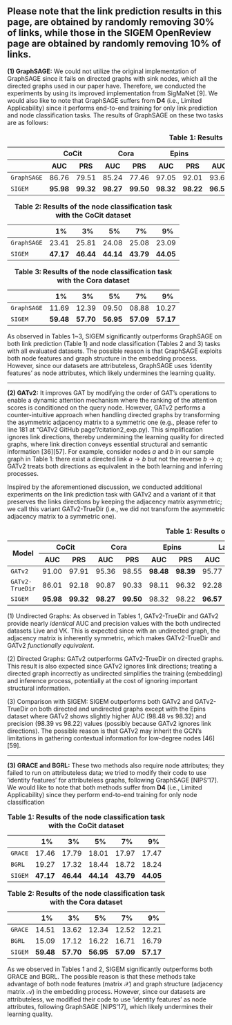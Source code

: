 
## Please note that the link prediction results in this page, are obtained by randomly removing 30% of links, while those in the SIGEM OpenReview page are obtained by randomly removing 10% of links.

**(1) GraphSAGE:** We could not utilize the original implementation of GraphSAGE since it fails on directed graphs with sink nodes, which all the directed graphs used in our paper have. Therefore, we conducted the experiments by using its improved implementation from SigMaNet [9]. We would also like to note that GraphSAGE suffers from **D4** (i.e., Limited Applicability) since it performs end-to-end training for only link prediction and node classification tasks. The results of GraphSAGE on these two tasks are as follows:

<table>
  <caption><strong>Table 1: Results of the link prediction task</strong></caption>
  <thead>
    <tr>
      <th></th>
      <th colspan="2">CoCit</th>
      <th colspan="2">Cora</th>
      <th colspan="2">Epins</th>
      <th colspan="2">Last</th>
      <th colspan="2">Live</th>
      <th colspan="2">Pokec</th>
      <th colspan="2">VK</th>
      <th colspan="2">Google</th>      
    </tr>
    <tr>
      <th></th>
      <th>AUC</th><th>PRS</th>
      <th>AUC</th><th>PRS</th>
      <th>AUC</th><th>PRS</th>
      <th>AUC</th><th>PRS</th>
      <th>AUC</th><th>PRS</th>
      <th>AUC</th><th>PRS</th>
      <th>AUC</th><th>PRS</th>
      <th>AUC</th><th>PRS</th>      
    </tr>
  </thead>
  <tbody>
    <tr><td><code>GraphSAGE</code></td><td>86.76</td><td>79.51</td><td>85.24</td><td>77.46</td><td>97.05</td><td>92.01</td><td>93.60</td><td>86.25</td><td>86.60</td><td>79.03</td><td>OOM</td><td>OOM</td><td>83.80</td><td>76.18</td><td>88.74</td><td>82.55</td></tr>
    <tr><td><code>SIGEM</code></td><td><b>95.98</b></td><td><b>99.32</b></td><td><b>98.27</b></td><td><b>99.50</b></td><td><b>98.32</b></td><td><b>98.22</b></td><td><b>96.57</b></td><td><b>98.09</b></td><td><b>97.92</b></td><td><b>99.43</b></td><td><b>97.09</b></td><td><b>97.98</b></td><td><b>95.85</b></td><td><b>97.50</b></td><td><b>99.28</b></td><td><b>99.78</td></tr>    
  </tbody>
</table>

<table>
  <caption><strong>Table 2: Results of the node classification task with the CoCit dataset</strong></caption>
  <thead>
    <tr>
      <th></th>
      <th>&nbsp;&nbsp;1%</th>
      <th>&nbsp;&nbsp;3%</th>
      <th>&nbsp;&nbsp;5%</th>
      <th>&nbsp;&nbsp;7%</th>
      <th>&nbsp;&nbsp;9%</th>
    </tr>
  </thead>
  <tbody>
    <tr>
      <td><code>GraphSAGE</code></td>
      <td>23.41</td>
      <td>25.81</td>
      <td>24.08</td>
      <td>25.08</td>
      <td>23.09</td>
    </tr>
    <tr>
      <td><code>SIGEM</code></td>
      <td><b>47.17</b></td>
      <td><b>46.44</b></td>
      <td><b>44.14</b></td>
      <td><b>43.79</b></td>
      <td><b>44.05</b></td>
    </tr>
  </tbody>
</table>

<table >
  <caption><strong>Table 3: Results of the node classification task with the Cora dataset</strong></caption>
  <thead>
    <tr>
      <th></th>
      <th>&nbsp;&nbsp;1%</th>
      <th>&nbsp;&nbsp;3%</th>
      <th>&nbsp;&nbsp;5%</th>
      <th>&nbsp;&nbsp;7%</th>
      <th>&nbsp;&nbsp;9%</th>
    </tr>
  </thead>
  <tbody>
    <tr>
      <td><code>GraphSAGE</code></td>
      <td>11.69</td>
      <td>12.39</td>
      <td>09.50</td>
      <td>08.88</td>
      <td>10.27</td>
    </tr>
    <tr>
      <td><code>SIGEM</code></td>
      <td><b>59.48</b></td>
      <td><b>57.70</b></td>
      <td><b>56.95</b></td>
      <td><b>57.09</b></td>
      <td><b>57.17</b></td>
    </tr>
  </tbody>
</table>

As observed in Tables 1~3, SIGEM significantly outperforms GraphSAGE on both link prediction (Table 1) and node classification (Tables 2 and 3) tasks with all evaluated datasets. The possible reason is that GraphSAGE exploits both node features and graph structure in the embedding process. However, since our datasets are attributeless, GraphSAGE uses ‘identity features’ as node attributes, which likely undermines the learning quality.

---

**(2) GATv2:** It improves GAT by modifying the order of GAT’s operations to enable a dynamic attention mechanism where the ranking of the attention scores is conditioned on the query node. However, GATv2 performs a counter-intuitive approach when handling directed graphs by transforming the asymmetric adjacency matrix to a symmetric one (e.g., please refer to line 181 at “GATv2 GitHub page”/citation2_exp.py). This simplification ignores link directions, thereby undermining the learning quality for directed graphs, where link direction conveys essential structural and semantic information [36][57]. For example, consider nodes $a$ and $b$ in our sample graph in Table 1: there exist a directed link $a \rightarrow b$ but not the reverse $b \rightarrow a$; GATv2 treats both directions as equivalent in the both learning and inferring processes.

Inspired by the aforementioned discussion, we conducted additional experiments on the link prediction task with GATv2 and a variant of it that preserves the links directions by keeping the adjacency matrix asymmetric; we call this variant GATv2-TrueDir (i.e., we did not transform the asymmetric adjacency matrix to a symmetric one). 

<table>
  <caption><strong> Table 1: Results of the link prediction task</strong></caption>
  <thead>
    <tr>
      <th rowspan="2">Model</th>
      <th colspan="2">CoCit</th>
      <th colspan="2">Cora</th>
      <th colspan="2">Epins</th>
      <th colspan="2">Last</th>
      <th colspan="2">Live</th>
      <th colspan="2">Pokec</th>
      <th colspan="2">VK</th>
      <th colspan="2">Google</th>
    </tr>
    <tr>
      <th>AUC</th><th>PRS</th>
      <th>AUC</th><th>PRS</th>
      <th>AUC</th><th>PRS</th>
      <th>AUC</th><th>PRS</th>
      <th>AUC</th><th>PRS</th>
      <th>AUC</th><th>PRS</th>
      <th>AUC</th><th>PRS</th>
      <th>AUC</th><th>PRS</th>
    </tr>
  </thead>
  <tbody>
    <tr>
      <td><code>GATv2</code></td>
      <td>91.00</td><td>97.91</td>
      <td>95.36</td><td>98.55</td>
      <td><b>98.48</b></td><td><b>98.39</b></td>
      <td>95.77</td><td>96.57</td>
      <td>96.55</td><td>98.32</td>
      <td>OOM</td><td>OOM</td>
      <td>93.53</td><td>92.40</td>
      <td>98.36</td><td>99.08</td>
    </tr>
    <tr>
      <td><code>GATv2-TrueDir</code></td>
      <td>86.01</td><td>92.18</td>
      <td>90.87</td><td>90.33</td>
      <td>98.11</td><td>96.32</td>
      <td>92.28</td><td>82.64</td>
      <td>96.39</td><td>98.28</td>
      <td>OOM</td><td>OOM</td>
      <td>93.40</td><td>92.95</td>
      <td>97.76</td><td>96.32</td>
    </tr>    
    <tr>
    <tr><td><code>SIGEM</code></td><td><b>95.98</b></td><td><b>99.32</b></td><td><b>98.27</b></td><td><b>99.50</b></td><td>98.32</td><td>98.22</td><td><b>96.57</b></td><td><b>98.09</b></td><td><b>97.92</b></td><td><b>99.43</b></td><td><b>97.09</b></td><td><b>97.98</b></td><td><b>95.85</b></td><td><b>97.50</b></td><td><b>99.28</b></td><td><b>99.78</td></tr>    
    </tr>
  </tbody>
</table>

(1) Undirected Graphs: As observed in Tables 1, GATv2-TrueDir and GATv2 provide nearly *identical* AUC and precision values with the both undirected datasets Live and VK. This is expected since with an undirected graph, the adjacency matrix is inherently symmetric, which makes GATv2-TrueDir and GATv2 *functionally equivalent*.

(2) Directed Graphs: GATv2 outperforms GATv2-TrueDir on directed graphs. This result is also expected since GATv2 ignores link directions; treating a directed graph incorrectly as undirected simplifies the training (embedding) and inference process, potentially at the cost of ignoring important structural information.

(3) Comparison with SIGEM: SIGEM outperforms both GATv2 and GATv2-TrueDir on both directed and undirected graphs except with the Epins dataset where GATv2 shows slightly higher AUC (98.48 vs 98.32) and precision (98.39 vs 98.22) values (possibly because GATv2 ignores link directions). The possible reason is that GATv2 may inherit the GCN’s limitations in gathering contextual information for low-degree nodes [46][59].

---

 **(3) GRACE and BGRL:**  These two methods also require node attributes; they failed to run on attributeless data; we tried to modify their code to use ‘identity features’ for attributeless graphs, following GraphSAGE [NIPS’17]. We would like to note that both methods suffer from **D4** (i.e., Limited Applicability) since they perform end-to-end training for only node classification
 
 <table>
  <caption><strong>Table 1: Results of the node classification task with the CoCit dataset</strong></caption>
  <thead>
    <tr>
      <th></th>
      <th>&nbsp;&nbsp;1%</th>
      <th>&nbsp;&nbsp;3%</th>
      <th>&nbsp;&nbsp;5%</th>
      <th>&nbsp;&nbsp;7%</th>
      <th>&nbsp;&nbsp;9%</th>
    </tr>
  </thead>
  <tbody>
    <tr>
      <td><code>GRACE</code></td>
      <td>17.46</td>
      <td>17.79</td>
      <td>18.01</td>
      <td>17.97</td>
      <td>17.47</td>
    </tr>
    <tr>
      <td><code>BGRL</code></td>
      <td>19.27</td>
      <td>17.32</td>
      <td>18.44</td>
      <td>18.72</td>
      <td>18.24</td>
    </tr>    
    <tr>
      <td><code>SIGEM</code></td>
      <td><b>47.17</b></td>
      <td><b>46.44</b></td>
      <td><b>44.14</b></td>
      <td><b>43.79</b></td>
      <td><b>44.05</b></td>
    </tr>
  </tbody>
</table>

<table >
  <caption><strong>Table 2: Results of the node classification task with the Cora dataset</strong></caption>
  <thead>
    <tr>
      <th></th>
      <th>&nbsp;&nbsp;1%</th>
      <th>&nbsp;&nbsp;3%</th>
      <th>&nbsp;&nbsp;5%</th>
      <th>&nbsp;&nbsp;7%</th>
      <th>&nbsp;&nbsp;9%</th>
    </tr>
  </thead>
  <tbody>
    <tr>
      <td><code>GRACE</code></td>
      <td>14.51</td>
      <td>13.62</td>
      <td>12.34</td>
      <td>12.52</td>
      <td>12.21</td>
    </tr>    
    <tr>
      <td><code>BGRL</code></td>
      <td>15.09</td>
      <td>17.12</td>
      <td>16.22</td>
      <td>16.71</td>
      <td>16.79</td>
    </tr>
    <tr>
      <td><code>SIGEM</code></td>
      <td><b>59.48</b></td>
      <td><b>57.70</b></td>
      <td><b>56.95</b></td>
      <td><b>57.09</b></td>
      <td><b>57.17</b></td>
    </tr>
  </tbody>
</table>
 
As we observed in Tables 1 and 2, SIGEM significantly outperforms both GRACE and BGRL. The possible reason is that these methods take advantage of both node features (matrix $\mathcal{X}$) and graph structure (adjacency matrix $\mathcal{A}$) in the embedding process. However, since our datasets are attributeless, we modified their code to use ‘identity features’ as node attributes, following GraphSAGE [NIPS’17], which likely undermines their learning quality. 

 
